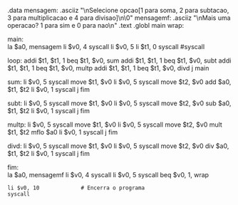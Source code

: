 .data
mensagem: .asciiz "\nSelecione opcao[1 para soma, 2 para subtacao, 3 para multiplicacao e 4 para divisao]\n\0"
mensagemf: .asciiz "\nMais uma operacao? 1 para sim e 0 para nao\n"
.text
.globl main
wrap:

main:  
	la $a0, mensagem
	li $v0, 4
	syscall
    li $v0, 5
    li $t1, 0
    syscall #syscall
    
loop:
    addi $t1, $t1, 1
    beq $t1, $v0, sum
    addi $t1, $t1, 1
    beq $t1, $v0, subt
    addi $t1, $t1, 1
    beq $t1, $v0, multp
    addi $t1, $t1, 1
    beq $t1, $v0, divd
    j main
    
sum:
	li $v0, 5
	syscall
	move $t1, $v0
	li $v0, 5
	syscall
	move $t2, $v0
	add $a0, $t1, $t2
	li $v0, 1
	syscall
	j fim
	
subt:
	li $v0, 5
	syscall
	move $t1, $v0
	li $v0, 5
	syscall
	move $t2, $v0
	sub $a0, $t1, $t2
	li $v0, 1
	syscall
	j fim

multp:
	li $v0, 5
	syscall
	move $t1, $v0
	li $v0, 5
	syscall
	move $t2, $v0
	mult  $t1, $t2
	mflo $a0
	li $v0, 1
	syscall
	j fim
	
divd:
	li $v0, 5
	syscall
	move $t1, $v0
	li $v0, 5
	syscall
	move $t2, $v0
	div $a0, $t1, $t2
	li $v0, 1
	syscall
    j fim 
             
fim:  
	la $a0, mensagemf
	li $v0, 4
	syscall
	li $v0, 5
	syscall
	beq $v0, 1, wrap

    li $v0, 10             # Encerra o programa
    syscall
